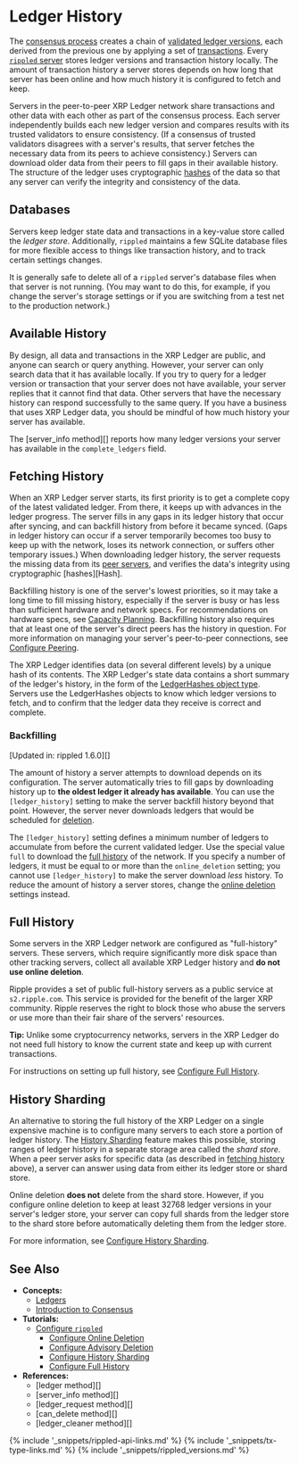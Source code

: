# Ledger History

The [consensus process](intro-to-consensus.html) creates a chain of [validated ledger versions](ledgers.html), each derived from the previous one by applying a set of [transactions](transaction-basics.html). Every [`rippled` server](the-rippled-server.html) stores ledger versions and transaction history locally. The amount of transaction history a server stores depends on how long that server has been online and how much history it is configured to fetch and keep.

Servers in the peer-to-peer XRP Ledger network share transactions and other data with each other as part of the consensus process. Each server independently builds each new ledger version and compares results with its trusted validators to ensure consistency. (If a consensus of trusted validators disagrees with a server's results, that server fetches the necessary data from its peers to achieve consistency.) Servers can download older data from their peers to fill gaps in their available history. The structure of the ledger uses cryptographic [hashes](basic-data-types.html#hashes) of the data so that any server can verify the integrity and consistency of the data.

## Databases

Servers keep ledger state data and transactions in a key-value store called the _ledger store_. Additionally, `rippled` maintains a few SQLite database files for more flexible access to things like transaction history, and to track certain settings changes.

It is generally safe to delete all of a `rippled` server's database files when that server is not running. (You may want to do this, for example, if you change the server's storage settings or if you are switching from a test net to the production network.)

## Available History

By design, all data and transactions in the XRP Ledger are public, and anyone can search or query anything. However, your server can only search data that it has available locally. If you try to query for a ledger version or transaction that your server does not have available, your server replies that it cannot find that data. Other servers that have the necessary history can respond successfully to the same query. If you have a business that uses XRP Ledger data, you should be mindful of how much history your server has available.

The [server_info method][] reports how many ledger versions your server has available in the `complete_ledgers` field.

## Fetching History

When an XRP Ledger server starts, its first priority is to get a complete copy of the latest validated ledger. From there, it keeps up with advances in the ledger progress. The server fills in any gaps in its ledger history that occur after syncing, and can backfill history from before it became synced. (Gaps in ledger history can occur if a server temporarily becomes too busy to keep up with the network, loses its network connection, or suffers other temporary issues.) When downloading ledger history, the server requests the missing data from its [peer servers](peer-protocol.html), and verifies the data's integrity using cryptographic [hashes][Hash].

Backfilling history is one of the server's lowest priorities, so it may take a long time to fill missing history, especially if the server is busy or has less than sufficient hardware and network specs. For recommendations on hardware specs, see [Capacity Planning](capacity-planning.html). Backfilling history also requires that at least one of the server's direct peers has the history in question. For more information on managing your server's peer-to-peer connections, see [Configure Peering](configure-peering.html).

The XRP Ledger identifies data (on several different levels) by a unique hash of its contents. The XRP Ledger's state data contains a short summary of the ledger's history, in the form of the [LedgerHashes object type](ledgerhashes.html). Servers use the LedgerHashes objects to know which ledger versions to fetch, and to confirm that the ledger data they receive is correct and complete.


<a id="with-advisory-deletion"></a><!-- old anchor to this area -->
### Backfilling
[Updated in: rippled 1.6.0][]

The amount of history a server attempts to download depends on its configuration. The server automatically tries to fill gaps by downloading history up to **the oldest ledger it already has available**. You can use the `[ledger_history]` setting to make the server backfill history beyond that point. However, the server never downloads ledgers that would be scheduled for [deletion](online-deletion.html).

The `[ledger_history]` setting defines a minimum number of ledgers to accumulate from before the current validated ledger. Use the special value `full` to download the [full history](#full-history) of the network. If you specify a number of ledgers, it must be equal to or more than the `online_deletion` setting; you cannot use `[ledger_history]` to make the server download _less_ history. To reduce the amount of history a server stores, change the [online deletion](online-deletion.html) settings instead.



## Full History

Some servers in the XRP Ledger network are configured as "full-history" servers. These servers, which require significantly more disk space than other tracking servers, collect all available XRP Ledger history and **do not use online deletion**.

Ripple provides a set of public full-history servers as a public service at `s2.ripple.com`. This service is provided for the benefit of the larger XRP community. Ripple reserves the right to block those who abuse the servers or use more than their fair share of the servers' resources.

**Tip:** Unlike some cryptocurrency networks, servers in the XRP Ledger do not need full history to know the current state and keep up with current transactions.

For instructions on setting up full history, see [Configure Full History](configure-full-history.html).

## History Sharding

An alternative to storing the full history of the XRP Ledger on a single expensive machine is to configure many servers to each store a portion of ledger history. The [History Sharding](history-sharding.html) feature makes this possible, storing ranges of ledger history in a separate storage area called the _shard store_. When a peer server asks for specific data (as described in [fetching history](#fetching-history) above), a server can answer using data from either its ledger store or shard store.

Online deletion **does not** delete from the shard store. However, if you configure online deletion to keep at least 32768 ledger versions in your server's ledger store, your server can copy full shards from the ledger store to the shard store before automatically deleting them from the ledger store.

For more information, see [Configure History Sharding](configure-history-sharding.html).


## See Also

- **Concepts:**
    - [Ledgers](ledgers.html)
    - [Introduction to Consensus](intro-to-consensus.html)
- **Tutorials:**
    - [Configure `rippled`](configure-rippled.html)
        - [Configure Online Deletion](configure-online-deletion.html)
        - [Configure Advisory Deletion](configure-advisory-deletion.html)
        - [Configure History Sharding](configure-history-sharding.html)
        - [Configure Full History](configure-full-history.html)
- **References:**
    - [ledger method][]
    - [server_info method][]
    - [ledger_request method][]
    - [can_delete method][]
    - [ledger_cleaner method][]

<!--{# common link defs #}-->
{% include '_snippets/rippled-api-links.md' %}
{% include '_snippets/tx-type-links.md' %}
{% include '_snippets/rippled_versions.md' %}
